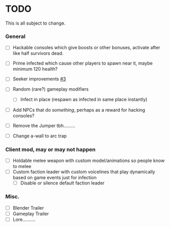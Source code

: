 # TODO

This is all subject to change.

### General

- [ ] Hackable consoles which give boosts or other bonuses, activate after like half survivors dead.
- [ ] Prime infected which cause other players to spawn near it, maybe minimum 120 health?
- [ ] Seeker improvements [#3](https://github.com/Bobbyperson/InfectionRework/issues/3)
- [ ] Random (rare?) gameplay modifiers
  - [ ] Infect in place (respawn as infected in same place instantly)
- [ ] Add NPCs that do *something*, perhaps as a reward for hacking consoles?
- [ ] Remove the Jumper tbh.........
- [ ] Change a-wall to arc trap


### Client mod, may or may not happen
- [ ] Holdable melee weapon with custom model/animations so people know to melee
- [ ] Custom faction leader with custom voicelines that play dynamically based on game events just for infection
  - [ ] Disable or silence default faction leader

### Misc.
- [ ] Blender Trailer
- [ ] Gameplay Trailer
- [ ] Lore..........
